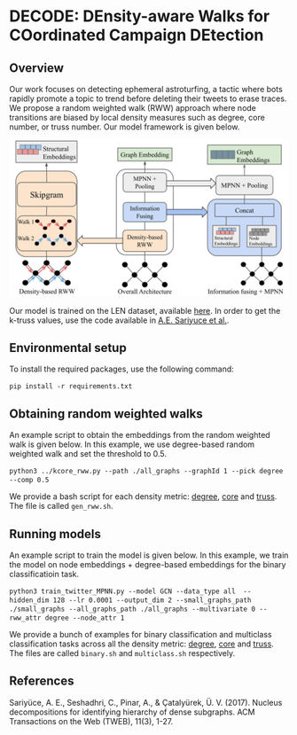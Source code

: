 # DECODE: DEnsity-aware Walks for COordinated Campaign DEtection

## Overview

Our work focuses on detecting ephemeral astroturfing, a tactic where bots rapidly promote a topic to trend before deleting their tweets to erase traces. We propose a random weighted walk (RWW) approach where node transitions are biased by local density measures such as degree, core number, or truss number. Our model framework is given below.

![Diagram](./ECML_updated.png)


Our model is trained on the LEN dataset, available [here](https://erdemub.github.io/large-engagement-network/). In order to get the k-truss values, use the code available in [A.E. Sariyuce et al.](https://sariyuce.com/codes/nucleus_master.zip).

## Environmental setup

To install the required packages, use the following command:
```
pip install -r requirements.txt
```

## Obtaining random weighted walks

An example script to obtain the embeddings from the random weighted walk is given below. In this example, we use degree-based random weighted walk and set the threshold to 0.5.
```
python3 ../kcore_rww.py --path ./all_graphs --graphId 1 --pick degree --comp 0.5
```
We provide a bash script for each density metric: [degree](./run/degree), [core](./run/core) and [truss](./run/truss). The file is called `gen_rww.sh`.

## Running models

An example script to train the model is given below. In this example, we train the model on node embeddings + degree-based embeddings for the binary classificatioin task.

```
python3 train_twitter_MPNN.py --model GCN --data_type all  --hidden_dim 128 --lr 0.0001 --output_dim 2 --small_graphs_path ./small_graphs --all_graphs_path ./all_graphs --multivariate 0 --rww_attr degree --node_attr 1
```
We provide a bunch of examples for binary classification and multiclass classification tasks across all the density metric: [degree](./run/degree), [core](./run/core) and [truss](./run/truss). The files are called `binary.sh` and `multiclass.sh` respectively.

## References
Sariyüce, A. E., Seshadhri, C., Pinar, A., & Çatalyürek, Ü. V. (2017). Nucleus decompositions for identifying hierarchy of dense subgraphs. ACM Transactions on the Web (TWEB), 11(3), 1-27.
